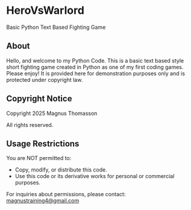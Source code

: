 # HeroVsWarlord
Basic Python Text Based Fighting Game 

## About
Hello, and welcome to my Python Code. 
This is a basic text based style short fighting game created in Python as one of my first coding games. Please enjoy!
It is provided here for demonstration purposes only and is protected under copyright law.  

## Copyright Notice
Copyright 2025 Magnus Thomasson

All rights reserved.  

## Usage Restrictions
You are NOT permitted to:
- Copy, modify, or distribute this code.
- Use this code or its derivative works for personal or commercial purposes.

For inquiries about permissions, please contact: magnustraining4@gmail.com
